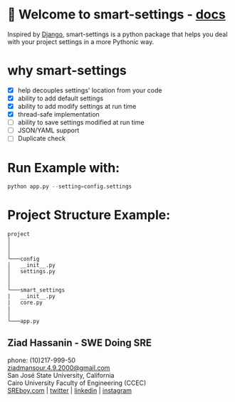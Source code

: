 # 👋 Welcome to smart-settings - [docs](https://www.sreboy.com/settings/)
Inspired by [Django](https://github.com/django/django/blob/main/django/conf/__init__.py), smart-settings is a python package that helps you deal with your project settings in a more Pythonic way.

# why smart-settings
- [X] help decouples settings' location from your code
- [X] ability to add default settings
- [X] ability to add modify settings at run time
- [X] thread-safe implementation
- [ ] ability to save settings modified at run time
- [ ] JSON/YAML support
- [ ] Duplicate check

# Run Example with:
```python
python app.py --setting=config.settings
```

# Project Structure Example:
```
project
│
│  
│
└───config
│   __init__.py
│   settings.py
│
│   
└───smart_settings
|   __init__.py
|   core.py
| 
│
└───app.py
```

Ziad Hassanin - SWE Doing SRE
-----------------------------
phone: (10)217-999-50 <br/>
ziadmansour.4.9.2000@gmail.com <br/>
San José State University, California <br/>
Cairo University Faculty of Engineering (CCEC) <br/>
[SREboy.com](https://www.sreboy.com/) | [twitter](https://twitter.com/ziad_m_404) | [linkedin](https://www.linkedin.com/in/ziad-mansour/) | [instagram](https://www.instagram.com/ziad_m_404/) <br/>

